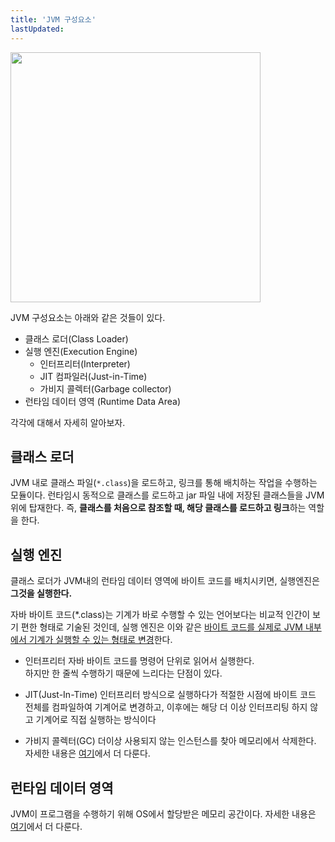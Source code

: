```yaml
---
title: 'JVM 구성요소'
lastUpdated: 
---
```


<img src="https://user-images.githubusercontent.com/81006587/208055622-f52c1340-dfc4-4dfa-9d9b-fd347c27a215.png" height=400px>

JVM 구성요소는 아래와 같은 것들이 있다.

- 클래스 로더(Class Loader)
- 실행 엔진(Execution Engine)
    - 인터프리터(Interpreter)
    - JIT 컴파일러(Just-in-Time)
    - 가비지 콜렉터(Garbage collector)
- 런타임 데이터 영역 (Runtime Data Area)

각각에 대해서 자세히 알아보자.

## 클래스 로더

JVM 내로 클래스 파일(`*.class`)을 로드하고, 링크를 통해 배치하는 작업을 수행하는 모듈이다. 런타임시 동적으로 클래스를 로드하고 jar 파일 내에 저장된 클래스들을 JVM 위에 탑재한다.
즉, **클래스를 처음으로 참조할 때, 해당 클래스를 로드하고 링크**하는 역할을 한다.

## 실행 엔진

클래스 로더가 JVM내의 런타임 데이터 영역에 바이트 코드를 배치시키면, 실행엔진은 **그것을 실행한다.**

자바 바이트 코드(*.class)는 기계가 바로 수행할 수 있는 언어보다는 비교적 인간이 보기 편한 형태로 기술된 것인데, 실행 엔진은 이와 같은 <u>바이트 코드를 실제로 JVM 내부에서 기계가 실행할 수 있는 형태로 변경</u>한다.

- 인터프리터
    자바 바이트 코드를 명령어 단위로 읽어서 실행한다.<br>
    하지만 한 줄씩 수행하기 때문에 느리다는 단점이 있다.

- JIT(Just-In-Time)
    인터프리터 방식으로 실행하다가 적절한 시점에 바이트 코드 전체를 컴파일하여 기계어로 변경하고, 이후에는 해당 더 이상 인터프리팅 하지 않고 기계어로 직접 실행하는 방식이다

- 가비지 콜렉터(GC)
    더이상 사용되지 않는 인스턴스를 찾아 메모리에서 삭제한다. 자세한 내용은 <a href="./Heap영역 구조와 GC.md">여기</a>에서 더 다룬다.


## 런타임 데이터 영역

JVM이 프로그램을 수행하기 위해 OS에서 할당받은 메모리 공간이다. 자세한 내용은 <a href="./Runtime Data Area.md">여기</a>에서 더 다룬다.

 

